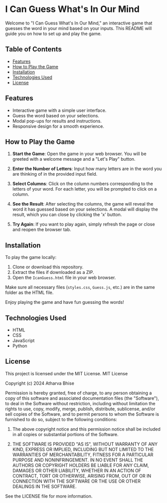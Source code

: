 # I Can Guess What's In Our Mind

Welcome to "I Can Guess What's In Our Mind," an interactive game that guesses the word in your mind based on your inputs. This README will guide you on how to set up and play the game.

## Table of Contents
- [Features](#features)
- [How to Play the Game](#how-to-play-the-game)
- [Installation](#installation)
- [Technologies Used](#technologies-used)
- [License](#license)

## Features
- Interactive game with a simple user interface.
- Guess the word based on your selections.
- Modal pop-ups for results and instructions.
- Responsive design for a smooth experience.

## How to Play the Game

1. **Start the Game**: Open the game in your web browser. You will be greeted with a welcome message and a "Let's Play" button.

2. **Enter the Number of Letters**: Input how many letters are in the word you are thinking of in the provided input field.

3. **Select Columns**: Click on the column numbers corresponding to the letters of your word. For each letter, you will be prompted to click on a column.

4. **See the Result**: After selecting the columns, the game will reveal the word it has guessed based on your selections. A modal will display the result, which you can close by clicking the 'x' button.

5. **Try Again**: If you want to play again, simply refresh the page or close and reopen the browser tab.

## Installation

To play the game locally:

1. Clone or download this repository.
2. Extract the files if downloaded as a ZIP.
3. Open the `IcanGuess.html` file in your web browser.

Make sure all necessary files (`styles.css`, `Guess.js`, etc.) are in the same folder as the HTML file.

Enjoy playing the game and have fun guessing the words!

## Technologies Used
- HTML
- CSS
- JavaScript
- Python
## License
This project is licensed under the MIT License. 
MIT License

Copyright (c) 2024 Atharva Bhise

Permission is hereby granted, free of charge, to any person obtaining a copy of this software and associated documentation files (the "Software"), to deal in the Software without restriction, including without limitation the rights to use, copy, modify, merge, publish, distribute, sublicense, and/or sell copies of the Software, and to permit persons to whom the Software is furnished to do so, subject to the following conditions:

1. The above copyright notice and this permission notice shall be included in all copies or substantial portions of the Software.

2. THE SOFTWARE IS PROVIDED "AS IS", WITHOUT WARRANTY OF ANY KIND, EXPRESS OR IMPLIED, INCLUDING BUT NOT LIMITED TO THE WARRANTIES OF MERCHANTABILITY, FITNESS FOR A PARTICULAR PURPOSE AND NONINFRINGEMENT. IN NO EVENT SHALL THE AUTHORS OR COPYRIGHT HOLDERS BE LIABLE FOR ANY CLAIM, DAMAGES OR OTHER LIABILITY, WHETHER IN AN ACTION OF CONTRACT, TORT OR OTHERWISE, ARISING FROM, OUT OF OR IN CONNECTION WITH THE SOFTWARE OR THE USE OR OTHER DEALINGS IN THE SOFTWARE.


See the LICENSE file for more information.


